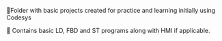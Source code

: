 📁Folder with basic projects created for practice and learning initially using Codesys

🧠 Contains basic LD, FBD and ST programs along with HMI if applicable.
